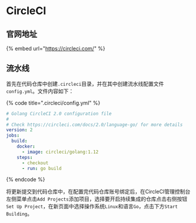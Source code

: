 # CircleCI

## 官网地址

{% embed url="https://circleci.com/" %}

## 流水线

首先在代码仓库中创建`.circleci`目录，并在其中创建流水线配置文件`config.yml`。文件内容如下：

{% code title=".circleci/config.yml" %}
```yaml
# Golang CircleCI 2.0 configuration file
#
# Check https://circleci.com/docs/2.0/language-go/ for more details
version: 2
jobs:
  build:
    docker:
      - image: circleci/golang:1.12
    steps:
      - checkout
      - run: go build
```
{% endcode %}

将更新提交到代码仓库中，在配置完代码仓库账号绑定后，在CircleCI管理控制台左侧菜单点击`Add Projects`添加项目，选择要开启持续集成的仓库点击右侧按钮`Set Up Project`，在新页面中选择操作系统`Linux`和语言`Go`，点击下方`Start Building`。



